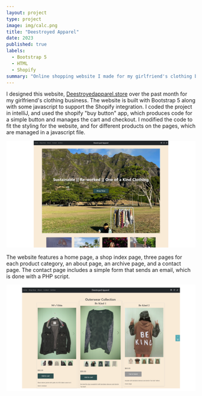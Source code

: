 ```yaml
---
layout: project
type: project
image: img/calc.png
title: "Deestroyed Apparel"
date: 2023
published: true
labels:
  - Bootstrap 5
  - HTML
  - Shopify
summary: "Online shopping website I made for my girlfriend's clothing business."
---
```

I designed this website, <a href="https://deestroyedapparel.store">Deestroyedapparel.store</a> over the past month for my girlfriend's clothing business. The website is built with Bootstrap 5 along with some javascript to support the Shopify integration. I coded the project in intelliJ, and used the shopify "buy button" app, which produces code for a simple button and manages the cart and checkout. I modified the code to fit the styling for the website, and for different products on the pages, which are managed in a javascript file.   

<img class="img-threshold" width = "800px" src="../img/home.png">

The website features a home page, a shop index page, three pages for each product category, an about page, an archive page, and a contact page. The contact page includes a simple form that sends an email, which is done with a PHP script. 

<img class="img-threshold" width = "800px" src="../img/shoppage.png">

